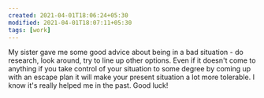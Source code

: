 ```yaml
---
created: 2021-04-01T18:06:24+05:30
modified: 2021-04-01T18:07:11+05:30
tags: [work]
---
```


 My sister gave me some good advice about being in a bad situation - do research, look around, try to line up other options. Even if it doesn't come to anything if you take control of your situation to some degree by coming up with an escape plan it will make your present situation a lot more tolerable. I know it's really helped me in the past. Good luck! 

